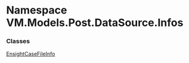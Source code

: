 # <a id="VM_Models_Post_DataSource_Infos"></a> Namespace VM.Models.Post.DataSource.Infos

### Classes

 [EnsightCaseFileInfo](VM.Models.Post.DataSource.Infos.EnsightCaseFileInfo.md)

